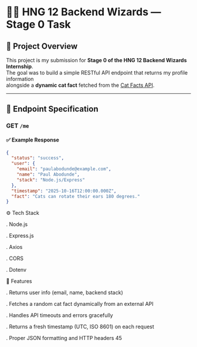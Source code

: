 # 🧙‍♂️ HNG 12 Backend Wizards — Stage 0 Task

## 📌 Project Overview
This project is my submission for **Stage 0 of the HNG 12 Backend Wizards Internship**.  
The goal was to build a simple RESTful API endpoint that returns my profile information  
alongside a **dynamic cat fact** fetched from the [Cat Facts API](https://catfact.ninja/fact).

---

## 🚀 Endpoint Specification

### **GET** `/me`

#### ✅ Example Response
```json
{
  "status": "success",
  "user": {
    "email": "paulabodunde@example.com",
    "name": "Paul Abodunde",
    "stack": "Node.js/Express"
  },
  "timestamp": "2025-10-16T12:00:00.000Z",
  "fact": "Cats can rotate their ears 180 degrees."
}
```
⚙️ Tech Stack

. Node.js

. Express.js

. Axios

. CORS

. Dotenv

🧩 Features

  . Returns user info (email, name, backend stack)

. Fetches a random cat fact dynamically from an external API

. Handles API timeouts and errors gracefully

. Returns a fresh timestamp (UTC, ISO 8601) on each request

. Proper JSON formatting and HTTP headers
45
